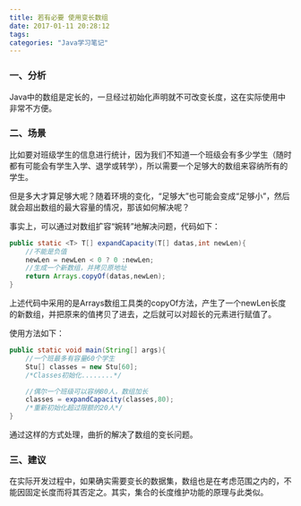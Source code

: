 ```yaml
---
title: 若有必要 使用变长数组
date: 2017-01-11 20:28:12
tags:
categories: "Java学习笔记"
---
```


### 一、分析

Java中的数组是定长的，一旦经过初始化声明就不可改变长度，这在实际使用中非常不方便。

### 二、场景

比如要对班级学生的信息进行统计，因为我们不知道一个班级会有多少学生（随时都有可能会有学生入学、退学或转学），所以需要一个足够大的数组来容纳所有的学生。

但是多大才算足够大呢？随着环境的变化，“足够大”也可能会变成“足够小”，然后就会超出数组的最大容量的情况，那该如何解决呢？

<!--more-->

事实上，可以通过对数组扩容“婉转”地解决问题，代码如下：

```java
public static <T> T[] expandCapacity(T[] datas,int newLen){   
    //不能是负值   
    newLen = newLen < 0 ? 0 :newLen;   
    //生成一个新数组，并拷贝原地址   
    return Arrays.copyOf(datas,newLen);   
}
```

上述代码中采用的是Arrays数组工具类的copyOf方法，产生了一个newLen长度的新数组，并把原来的值拷贝了进去，之后就可以对超长的元素进行赋值了。

使用方法如下：

```java
public static void main(String[] args){   
    //一个班最多有容量60个学生   
    Stu[] classes = new Stu[60];   
    /*Classes初始化........*/   

    //偶尔一个班级可以容纳80人，数组加长   
    classes = expandCapacity(classes,80);   
    /*重新初始化超过限额的20人*/   
}
```

通过这样的方式处理，曲折的解决了数组的变长问题。

### 三、建议

在实际开发过程中，如果确实需要变长的数据集，数组也是在考虑范围之内的，不能因固定长度而将其否定之。其实，集合的长度维护功能的原理与此类似。
